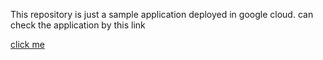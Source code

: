 This repository is just a sample application deployed in google cloud.
can check the application by this link


<a href="https://mahesh-198811.appspot.com" target="_blank">click me</a>


